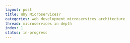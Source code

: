 ```yaml
---
layout: post
title: Why Microservices?
categories: web development microservices architecture
thread: microservices in depth
index: 1
status: in-progress
---
```

